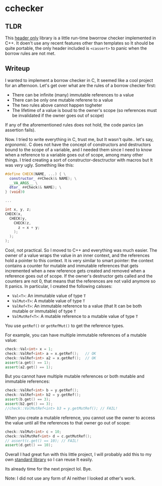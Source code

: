 # cchecker

## TLDR

This [header only](./cchecker.hpp) library is a little run-time bworrow
checker implemented in C++. It doen't use any recent features other
than templates so It should be quite portable, the only header included
is `<cassert>` to panic when the borrow rules are not met.

## Writeup

I wanted to implement a borrow checker in C, It seemed like a cool
project for an afternoon. Let's get over what are the rules of a
borrow checker first:
- There can be infinite (many) immutable references to a value
- There can be only one mutable referene to a value
- The two rules above cannot happen togheter
- The lifetime of a value is boud to the owner's scope (so references
  must be invalidated if the owner goes out of scope)
  
If any of the aforementioned rules does not hold, the code panics (an
assertion fails).

Now. I tried to write everything in C, trust me, but It wasn't quite..
let's say, _ergonomic_. C does not have the concept of constructors
and destructors bound to the scope of a variable, and I needed them
since I need to know when a reference to a variable goes out of scope,
among many other things. I tried creating a sort of constructor-desctructor
with macros but It was _very_ ugly. Something like this:
```cpp
#define CHECK(NAME, ...) { \
  constructor_ ##Check(& NAME); \
  __VA_ARGS__ \
  dtor_ ##Check(& NAME); \
} (void)0

...

int x, y, z;
CHECK(x,
  CHECK(y,
    CHECK(z,
	  z = x + y;
    );
  );
);
```

Cool, not practical. So I moved to C++ and everything was much easier.
The owner of a value wraps the value in an inner context, and the
references hold a pointer to this context. It is very similar to
smart pointer: the context contains a counter for mutable and
immutable references that gets incremented when a new reference gets
created and removed when a reference goes out of scope. If the owner's
destructor gets called and the counters are not 0, that means that
the references are not valid anymore so It panics. In particular, I
created the following calsses:
- `Val<T>`: An immutable value of type `T`
- `ValMut<T>`: A mutable value of type `T`
- `ValRef<T>`: An immutable reference to a value (that It can be both
  mutable or immutable) of type `T`
- `ValMutRef<T>`: A mutable reference to a mutable value of type `T`

You use `getRef()` or `getRefMut()` to get the reference types.

For example, you can have multiple immutable references of a mutable
value:

```cpp
check::Val<int> x = 1;
check::ValRef<int> a = x.getRef();   // OK
check::ValRef<int> a2 = x.getRef();  // OK
assert(a.get() == 1);
assert(a2.get() == 1);
```

But you cannot have multiple mutable references or both mutable and
immutable references:

```cpp
check::ValRef<int> b = y.getRef();
check::ValRef<int> b2 = y.getRef();
assert(b.get() == 3);
assert(b2.get() == 3);
//check::ValMutRef<int> b3 = y.getMutRef(); // FAIL!

```

When you create a mutable reference, you cannot use the owner to access
the value until all the references to that owner go out of scope:

```cpp
check::ValMut<int> c = 10;
check::ValMutRef<int> d = c.getMutRef();
// assert(c.get() == 10); // FAIL!
assert(d.get() == 10);
```

Overall I had great fun with this little project, I will probably add
this to my own [standard library](https://github.com/San7o/tenno-tl)
so I can reuse It easily.

Its already time for the next project lol. Bye.

Note: I did not use any form of AI neither I looked at other's work.
